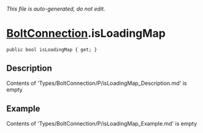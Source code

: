 *This file is auto-generated, do not edit.*

# [BoltConnection](Types/BoltConnection.md).isLoadingMap
`public bool isLoadingMap { get; }`
## Description
Contents of 'Types/BoltConnection/P/isLoadingMap_Description.md' is empty
## Example
Contents of 'Types/BoltConnection/P/isLoadingMap_Example.md' is empty
